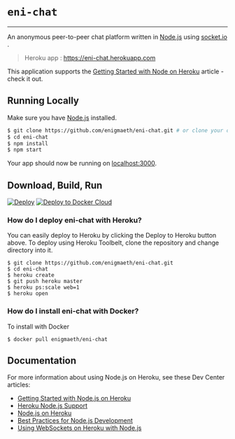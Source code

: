 # `eni-chat`

****

An anonymous peer-to-peer chat platform written in [Node.js](https://nodejs.org/en/) using [socket.io](https://scoket.io) .  
>Heroku app : https://eni-chat.herokuapp.com  

This application supports the [Getting Started with Node on Heroku](https://devcenter.heroku.com/articles/getting-started-with-nodejs) article - check it out.

## Running Locally

Make sure you have [Node.js](http://nodejs.org/) installed.

```sh
$ git clone https://github.com/enigmaeth/eni-chat.git # or clone your own fork
$ cd eni-chat
$ npm install
$ npm start
```

Your app should now be running on [localhost:3000](http://localhost:3000/).

## Download, Build, Run

[![Deploy](https://www.herokucdn.com/deploy/button.svg)](https://heroku.com/deploy)
[![Deploy to Docker Cloud](https://files.cloud.docker.com/images/deploy-to-dockercloud.svg)](https://cloud.docker.com/stack/deploy/)



### How do I deploy eni-chat with Heroku?
You can easily deploy to Heroku by clicking the Deploy to Heroku button above. To deploy using Heroku Toolbelt, clone the repository and change directory into it.
```
$ git clone https://github.com/enigmaeth/eni-chat.git 
$ cd eni-chat
$ heroku create
$ git push heroku master
$ heroku ps:scale web=1
$ heroku open
```


### How do I install eni-chat with Docker?
To install with Docker
```
$ docker pull enigmaeth/eni-chat
```




## Documentation

For more information about using Node.js on Heroku, see these Dev Center articles:

- [Getting Started with Node.js on Heroku](https://devcenter.heroku.com/articles/getting-started-with-nodejs)
- [Heroku Node.js Support](https://devcenter.heroku.com/articles/nodejs-support)
- [Node.js on Heroku](https://devcenter.heroku.com/categories/nodejs)
- [Best Practices for Node.js Development](https://devcenter.heroku.com/articles/node-best-practices)
- [Using WebSockets on Heroku with Node.js](https://devcenter.heroku.com/articles/node-websockets)
